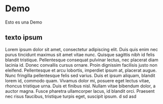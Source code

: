 # Demo
Esto es una Demo

## texto ipsum 

Lorem ipsum dolor sit amet, consectetur adipiscing elit. Duis quis enim nec purus tincidunt maximus sit amet vitae nunc. Quisque sagittis nibh id felis blandit tristique. Pellentesque consequat pulvinar lectus, nec placerat diam lacinia id. Donec convallis cursus ornare. Proin dignissim facilisis justo non eleifend. Pellentesque et arcu lobortis, imperdiet ipsum at, placerat augue. Nunc fringilla pellentesque felis sed varius. Duis et ipsum aliquam, blandit lorem id, commodo quam. Vivamus dolor mi, posuere eget lectus vitae, rhoncus tristique urna. Duis et finibus nisl. Nullam vitae bibendum dolor, a auctor magna. Fusce pharetra ullamcorper lacus, id blandit orci. Praesent nec risus faucibus, tristique turpis eget, suscipit ipsum. 
d
sd
asd

